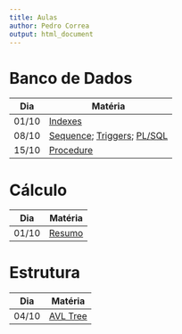 ```yaml
---
title: Aulas
author: Pedro Correa
output: html_document
---
```


# Banco de Dados

Dia    | Matéria
------ | ----------------------------------------------------------------------
01/10  | [Indexes](bd/01-10/Indexed.html)
08/10  | [Sequence](bd/08-10/Sequence.html); [Triggers](bd/08-10/Triggers.html); [PL/SQL](bd/08-10/PL-SQL.html)
15/10  | [Procedure](bd/15-10/Procedure.html)

# Cálculo

Dia    | Matéria
------ | ----------------------------------------------------------------------
01/10  | [Resumo](calculo/resumo.html)

# Estrutura

Dia    | Matéria
------ | ----------------------------------------------------------------------
04/10  | [AVL Tree](estrutura/avl_tree/index.html)
